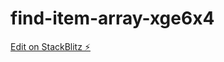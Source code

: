 # find-item-array-xge6x4

[Edit on StackBlitz ⚡️](https://stackblitz.com/edit/find-item-array-xge6x4)
